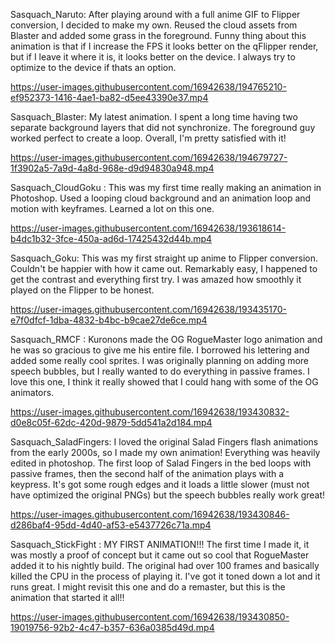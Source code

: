 Sasquach_Naruto:
After playing around with a full anime GIF to Flipper conversion, I decided to make my own.  Reused the cloud assets from Blaster and added some grass in the foreground.  Funny thing about this animation is that if I increase the FPS it looks better on the qFlipper render, but if I leave it where it is, it looks better on the device.  I always try to optimize to the device if thats an option.

https://user-images.githubusercontent.com/16942638/194765210-ef952373-1416-4ae1-ba82-d5ee43390e37.mp4


Sasquach_Blaster:
My latest animation.  I spent a long time having two separate background layers that did not synchronize.  The foreground guy worked perfect to create a loop.  Overall, I'm pretty satisfied with it!

https://user-images.githubusercontent.com/16942638/194679727-1f3902a5-7a9d-4a8d-968e-d9d94830a948.mp4


Sasquach_CloudGoku :
This was my first time really making an animation in Photoshop.  Used a looping cloud background and an animation loop and motion with keyframes.  Learned a lot on this one.

https://user-images.githubusercontent.com/16942638/193618614-b4dc1b32-3fce-450a-ad6d-17425432d44b.mp4


Sasquach_Goku:
This was my first straight up anime to Flipper conversion.  Couldn't be happier with how it came out.  Remarkably easy, I happened to get the contrast and everything first try.  I was amazed how smoothly it played on the Flipper to be honest.

https://user-images.githubusercontent.com/16942638/193435170-e7f0dfcf-1dba-4832-b4bc-b9cae27de6ce.mp4


Sasquach_RMCF : 
Kuronons made the OG RogueMaster logo animation and he was so gracious to give me his entire file.  I borrowed his lettering and added some really cool sprites.  I was originally planning on adding more speech bubbles, but I really wanted to do everything in passive frames.  I love this one, I think it really showed that I could hang with some of the OG animators.  

https://user-images.githubusercontent.com/16942638/193430832-d0e8c05f-62dc-420d-9879-5dd541a2d184.mp4


Sasquach_SaladFingers:
I loved the original Salad Fingers flash animations from the early 2000s, so I made my own animation!  Everything was heavily edited in photoshop.  The first loop of Salad Fingers in the bed loops with passive frames, then the second half of the animation plays with a keypress.  It's got some rough edges and it loads a little slower (must not have optimized the original PNGs) but the speech bubbles really work great!

https://user-images.githubusercontent.com/16942638/193430846-d286baf4-95dd-4d40-af53-e5437726c71a.mp4


Sasquach_StickFight : 
MY FIRST ANIMATION!!!  The first time I made it, it was mostly a proof of concept but it came out so cool that RogueMaster added it to his nightly build.  The original had over 100 frames and basically killed the CPU in the process of playing it.  I've got it toned down a lot and it runs great.  I might revisit this one and do a remaster, but this is the animation that started it all!!

https://user-images.githubusercontent.com/16942638/193430850-19019756-92b2-4c47-b357-636a0385d49d.mp4

